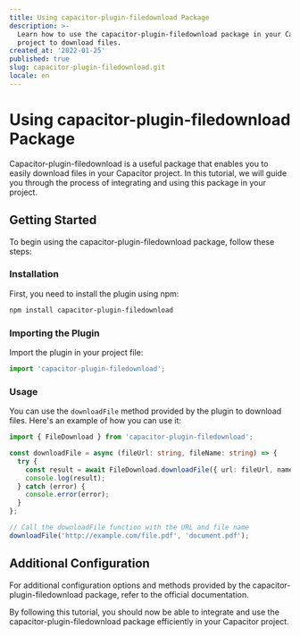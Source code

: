 ```yaml
---
title: Using capacitor-plugin-filedownload Package
description: >-
  Learn how to use the capacitor-plugin-filedownload package in your Capacitor
  project to download files.
created_at: '2022-01-25'
published: true
slug: capacitor-plugin-filedownload.git
locale: en
---
```


# Using capacitor-plugin-filedownload Package

Capacitor-plugin-filedownload is a useful package that enables you to easily download files in your Capacitor project. In this tutorial, we will guide you through the process of integrating and using this package in your project.

## Getting Started

To begin using the capacitor-plugin-filedownload package, follow these steps:

### Installation

First, you need to install the plugin using npm:

```bash
npm install capacitor-plugin-filedownload
```

### Importing the Plugin

Import the plugin in your project file:

```typescript
import 'capacitor-plugin-filedownload';
```

### Usage

You can use the `downloadFile` method provided by the plugin to download files. Here's an example of how you can use it:

```typescript
import { FileDownload } from 'capacitor-plugin-filedownload';

const downloadFile = async (fileUrl: string, fileName: string) => {
  try {
    const result = await FileDownload.downloadFile({ url: fileUrl, name: fileName });
    console.log(result);
  } catch (error) {
    console.error(error);
  }
};

// Call the downloadFile function with the URL and file name
downloadFile('http://example.com/file.pdf', 'document.pdf');
```

## Additional Configuration

For additional configuration options and methods provided by the capacitor-plugin-filedownload package, refer to the official documentation.

By following this tutorial, you should now be able to integrate and use the capacitor-plugin-filedownload package efficiently in your Capacitor project.
```
